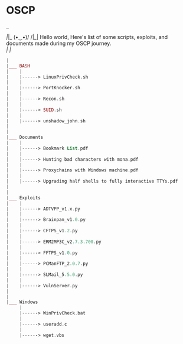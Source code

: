 # OSCP 
    _
  _|_|_
  (•‿•)/
  /|_|   Hello world, Here's list of some scripts, exploits, and documents made during my OSCP journey.    
  _| |_
         
```PHP
|
|___ BASH
|    |
|    |------> LinuxPrivCheck.sh
|    |
|    |------> PortKnocker.sh
|    |
|    |------> Recon.sh
|    |
|    |------> SUID.sh
|    |
|    |------> unshadow_john.sh
|
|
|___ Documents
|    |
|    |------> Bookmark List.pdf
|    |
|    |------> Hunting bad characters with mona.pdf
|    |
|    |------> Proxychains with Windows machine.pdf
|    |
|    |------> Upgrading half shells to fully interactive TTYs.pdf
|   
|                      
|___ Exploits
|    |
|    |------> ADTVPP_v1.x.py
|    |
|    |------> Brainpan_v1.0.py
|    |
|    |------> CFTPS_v1.2.py
|    |
|    |------> ERM2MP3C_v2.7.3.700.py
|    |
|    |------> FFTPS_v1.0.py
|    |
|    |------> PCManFTP_2.0.7.py 
|    |
|    |------> SLMail_5.5.0.py
|    |
|    |------> VulnServer.py
|
|
|___ Windows
     |
     |------> WinPrivCheck.bat
     |
     |------> useradd.c
     |
     |------> wget.vbs
```
